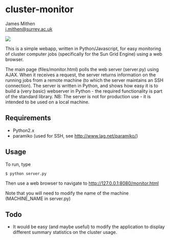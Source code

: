 cluster-monitor
===============

James Mithen  
j.mithen@surrey.ac.uk

![](https://raw.github.com/jpmit/cluster-monitor/pic.png)

This is a simple webapp, written in Python/Javascript, for easy
monitoring of cluster computer jobs (specifically for the Sun Grid
Engine) using a web browser.  

The main page (files/monitor.html) polls the web server (server.py)
using AJAX.  When it receives a request, the server returns
information on the running jobs from a remote machine (to which the
server maintains an SSH connection).  The server is written in Python,
and shows how easy it is to build a (very basic) webserver in Python -
the required functionality is part of the standard library.  NB: The
server is not for production use - it is intended to be used on a
local machine.

Requirements
-------------
* Python2.x
* paramiko (used for SSH, see http://www.lag.net/paramiko/)

Usage
------

To run, type

    $ python server.py
Then use a web browser to navigate to http://127.0.0.1:8080/monitor.html

Note that you will need to modify the name of the machine (MACHINE_NAME in server.py)

Todo 
---- 

* It would be easy (and maybe useful) to modify the application to
  display different summary statistics on the cluster usage.
